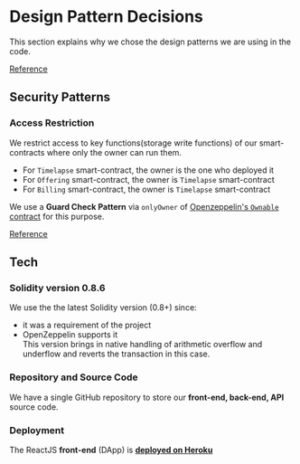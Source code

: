 # Design Pattern Decisions

This section explains why we chose the design patterns we are using in the code.

[Reference](https://fravoll.github.io/solidity-patterns/)

## Security Patterns

### Access Restriction

We restrict access to key functions(storage write functions) of our smart-contracts where only the owner can run them.

- For `Timelapse` smart-contract, the owner is the one who deployed it
- For `Offering` smart-contract, the owner is `Timelapse` smart-contract
- For `Billing` smart-contract, the owner is `Timelapse` smart-contract

We use a **Guard Check Pattern** via `onlyOwner` of [Openzeppelin's `Ownable` contract](https://github.com/OpenZeppelin/openzeppelin-contracts/blob/v4.0.0/contracts/access/Ownable.sol) for this purpose.

[Reference](https://fravoll.github.io/solidity-patterns/access_restriction.html)

## Tech

### Solidity version 0.8.6

We use the the latest Solidity version (0.8+) since:

- it was a requirement of the project
- OpenZeppelin supports it  
  This version brings in native handling of arithmetic overflow and underflow and reverts the transaction in this case.

### Repository and Source Code

We have a single GitHub repository to store our **front-end, back-end, API** source code.

### Deployment

The ReactJS **front-end** (DApp) is **[deployed on Heroku](../README.md#deploy-front-end)**
